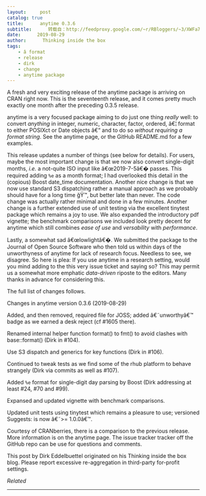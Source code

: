 ```yaml
---
layout:     post
catalog: true
title:      anytime 0.3.6
subtitle:      转载自：http://feedproxy.google.com/~r/RBloggers/~3/XWFa7ZVBjpg/
date:      2019-08-29
author:      Thinking inside the box
tags:
    - â format
    - release
    - dirk
    - change
    - anytime package
---
```







A fresh and very exciting release of the anytime package is arriving on CRAN right now. This is the seventeenth release, and it comes pretty much exactly one month after the preceding 0.3.5 release.

anytime is a very focused package aiming to do just one thing *really* well: to convert *anything* in integer, numeric, character, factor, ordered, â€¦ format to either POSIXct or Date objects â€“ and to do so *without requiring a format string*. See the anytime page, or the GitHub README.md for a few examples.

This release updates a number of things (see below for details). For users, maybe the most important change is that we now also convert single-digit months, *i.e.* a not-quite ISO input like â€œ2019-7-5â€� passes. This required adding `%e` as a month format; I had overlooked this detail in the (copious) Boost date_time documentation. Another nice change is that we now use standard S3 dispatching rather a manual approach as we probably should have for a long time ğŸ™‚ but better late than never. The code change was actually rather minimal and done in a few minutes. Another change is a further extended use of unit testing via the excellent tinytest package which remains a joy to use. We also expanded the introductory pdf vignette; the benchmark comparisons we included look pretty decent for anytime which still combines *ease of use* and *versability* with *performance*.

Lastly, a somewhat sad â€œlowlightâ€�. We submitted the package to the Journal of Open Source Software who then told us within days of the unworthyness of anytime for lack of research focus. Needless to see, we disagree. So here is plea: If you use anytime in a research setting, would you mind adding to the this very issue ticket and saying so? This may permit us a somewhat more emphatic *data-driven* riposte to the editors. Many thanks in advance for considering this.

The full list of changes follows.

> 
Changes in anytime version 0.3.6 (2019-08-29)


Added, and then removed, required file for JOSS; added â€˜unworthyâ€™ badge as we earned a desk reject (cf #1605 there).


Renamed internal helper function format() to fmt() to avoid clashes with base::format() (Dirk in #104).


Use S3 dispatch and generics for key functions (Dirk in #106).


Continued to tweak tests as we find some of the rhub platform to behave strangely (Dirk via commits as well as #107).


Added `%e` format for single-digit day parsing by Boost (Dirk addressing at least #24, #70 and #99).


Expansed and updated vignette with benchmark comparisons.


Updated unit tests using tinytest which remains a pleasure to use; versioned Suggests: is now â€˜>= 1.0.0â€™.




Courtesy of CRANberries, there is a comparison to the previous release. More information is on the anytime page. The issue tracker tracker off the GitHub repo can be use for questions and comments.


This post by Dirk Eddelbuettel originated on his Thinking inside the box blog. Please report excessive re-aggregation in third-party for-profit settings.




*Related*






---
